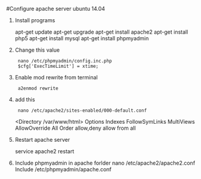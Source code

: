 #Configure apache server ubuntu 14.04

1) Install programs

    apt-get update
    apt-get upgrade
    apt-get install apache2
    apt-get install php5
    apt-get install mysql
    apt-get install phpmyadmin

2) Change this value

        nano /etc/phpmyadmin/config.inc.php 
        $cfg['ExecTimeLimit'] = xtime;

3) Enable mod rewrite from terminal

        a2enmod rewrite

4) add this
    
        nano /etc/apache2/sites-enabled/000-default.conf

    <Directory /var/www/html>
            Options Indexes FollowSymLinks MultiViews
            AllowOverride All
            Order allow,deny
            allow from all
    </Directory>

5) Restart apache server

    service apache2 restart

6) Include phpmyadmin in apache forlder
    nano /etc/apache2/apache2.conf
    Include /etc/phpmyadmin/apache.conf
